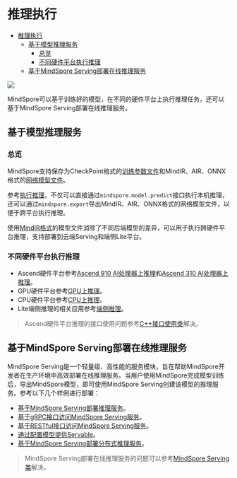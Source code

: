 # 推理执行

<!-- TOC -->

- [推理执行](#推理执行)
    - [基于模型推理服务](#基于模型推理服务)
        - [总览](#总览)
        - [不同硬件平台执行推理](#不同硬件平台执行推理)
    - [基于MindSpore Serving部署在线推理服务](#基于mindspore-serving部署在线推理服务)

<!-- /TOC -->

<a href="https://gitee.com/mindspore/docs/blob/master/docs/migration_guide/source_zh_cn/inference.md" target="_blank"><img src="https://gitee.com/mindspore/docs/raw/master/resource/_static/logo_source.png"></a>

MindSpore可以基于训练好的模型，在不同的硬件平台上执行推理任务，还可以基于MindSpore Serving部署在线推理服务。

## 基于模型推理服务

### 总览

MindSpore支持保存为CheckPoint格式的[训练参数文件](https://www.mindspore.cn/tutorial/inference/zh-CN/master/multi_platform_inference.html#id2)和MindIR、AIR、ONNX格式的[网络模型文件](https://www.mindspore.cn/tutorial/inference/zh-CN/master/multi_platform_inference.html#id2)。

参考[执行推理](https://www.mindspore.cn/tutorial/inference/zh-CN/master/multi_platform_inference.html#id3)，不仅可以直接通过`mindspore.model.predict`接口执行本机推理，还可以通过`mindspore.export`导出MindIR、AIR、ONNX格式的网络模型文件，以便于跨平台执行推理。

使用[MindIR格式](https://www.mindspore.cn/tutorial/inference/zh-CN/master/multi_platform_inference.html#id3)的模型文件消除了不同后端模型的差异，可以用于执行跨硬件平台推理，支持部署到云端Serving和端侧Lite平台。

### 不同硬件平台执行推理

- Ascend硬件平台参考[Ascend 910 AI处理器上推理](https://www.mindspore.cn/tutorial/inference/zh-CN/master/multi_platform_inference_ascend_910.html)和[Ascend 310 AI处理器上推理](https://www.mindspore.cn/tutorial/inference/zh-CN/master/multi_platform_inference_ascend_310.html)。
- GPU硬件平台参考[GPU上推理](https://www.mindspore.cn/tutorial/inference/zh-CN/master/multi_platform_inference_gpu.html)。
- CPU硬件平台参考[CPU上推理](https://www.mindspore.cn/tutorial/inference/zh-CN/master/multi_platform_inference_cpu.html)。
- Lite端侧推理的相关应用参考[端侧推理](https://www.mindspore.cn/lite/docs?master)。

> Ascend硬件平台推理的接口使用问题参考[C++接口使用类](https://www.mindspore.cn/doc/faq/zh-CN/master/mindspore_cpp_library.html)解决。

## 基于MindSpore Serving部署在线推理服务

MindSpore Serving是一个轻量级、高性能的服务模块，旨在帮助MindSpore开发者在生产环境中高效部署在线推理服务。当用户使用MindSpore完成模型训练后，导出MindSpore模型，即可使用MindSpore Serving创建该模型的推理服务。参考以下几个样例进行部署：

- [基于MindSpore Serving部署推理服务](https://www.mindspore.cn/tutorial/inference/zh-CN/master/serving_example.html)。
- [基于gRPC接口访问MindSpore Serving服务](https://www.mindspore.cn/tutorial/inference/zh-CN/master/serving_grpc.html)。
- [基于RESTful接口访问MindSpore Serving服务](https://www.mindspore.cn/tutorial/inference/zh-CN/master/serving_restful.html)。
- [通过配置模型提供Servable](https://www.mindspore.cn/tutorial/inference/zh-CN/master/serving_model.html)。
- [基于MindSpore Serving部署分布式推理服务](https://www.mindspore.cn/tutorial/inference/zh-CN/master/serving_distributed_example.html)。

> MindSpore Serving部署在线推理服务的问题可以参考[MindSpore Serving类](https://www.mindspore.cn/doc/faq/zh-CN/master/mindspore_serving.html)解决。
